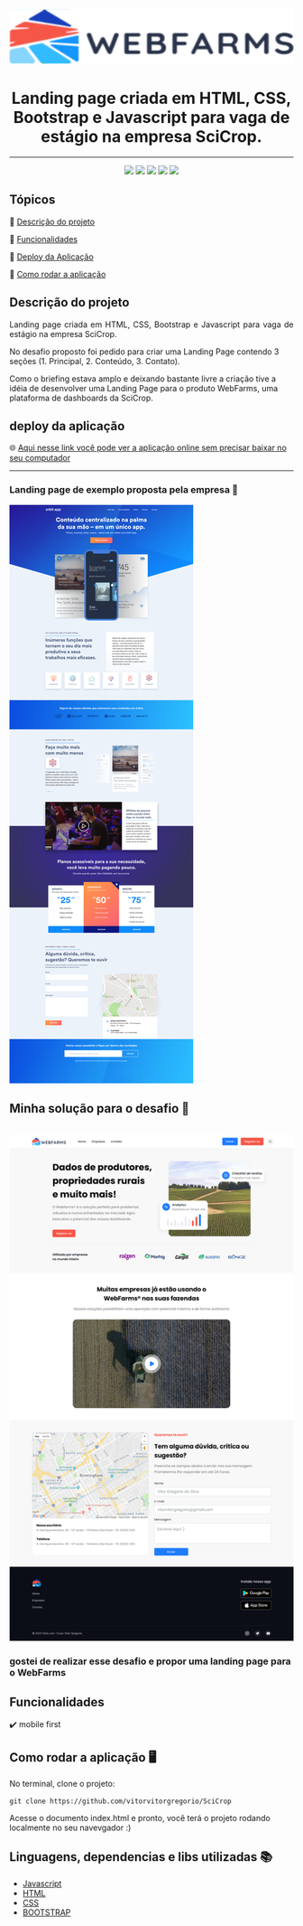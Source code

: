 
<img src="./img/logo.svg" width="100%" height="100px">
<h1 align="center"> Landing page criada em HTML, CSS, Bootstrap e Javascript para vaga de estágio na empresa SciCrop.</h1>
<hr>

<p align="center">
    <img src="https://img.shields.io/badge/JavaScript-323330?style=for-the-badge&logo=javascript&logoColor=F7DF1E"/>
    <img src="https://img.shields.io/badge/HTML5-E34F26?style=for-the-badge&logo=html5&logoColor=white"/>
    <img src="https://img.shields.io/badge/CSS3-1572B6?style=for-the-badge&logo=css3&logoColor=white"/>
    <img src="https://img.shields.io/badge/Bootstrap-563D7C?style=for-the-badge&logo=bootstrap&logoColor=white">
    <img src="http://img.shields.io/static/v1?label=STATUS&message=CONCLUIDO&color=GREEN&style=for-the-badge"/>
</p>

<h2>Tópicos </h2> 

:small_blue_diamond: [Descrição do projeto](#descrição-do-projeto)

:small_blue_diamond: [Funcionalidades](#funcionalidades)

:small_blue_diamond: [Deploy da Aplicação](#deploy-da-aplicação)


:small_blue_diamond: [Como rodar a aplicação](#como-rodar-a-aplicação-desktop_computer)

## Descrição do projeto 

<p align="justify">
  Landing page criada em HTML, CSS, Bootstrap e Javascript para vaga de estágio na empresa SciCrop.

No desafio proposto foi pedido para criar uma Landing Page contendo 3 seções (1. Principal, 2. Conteúdo, 3. Contato). 

Como o briefing estava amplo e deixando bastante livre a criação tive a idéia de desenvolver uma Landing Page para o produto WebFarms, uma plataforma de dashboards da SciCrop.
</p>

## deploy da aplicação

🌐 <a href="https://vitorvitorgregorio.github.io/SciCrop/" target="_blank"> Aqui nesse link você pode ver a aplicação online sem precisar baixar no seu computador </a> </br> <hr>
    <h3> Landing page de exemplo proposta pela empresa 🔽 </h3>
    <img src="img/exemplo.png" alt="">
    <h2> Minha solução para o desafio 🔽 </h2>
     </br>
    <img src="img/webfarms.png" alt="" margin-top="10px">
    <h3> gostei de realizar esse desafio e propor uma landing page para o WebFarms </h3>
  </div>

## Funcionalidades

:heavy_check_mark: mobile first

## Como rodar a aplicação :desktop_computer:

No terminal, clone o projeto: 

```
git clone https://github.com/vitorvitorgregorio/SciCrop
```
 
Acesse o documento index.html e pronto, você terá o projeto rodando localmente no seu navevgador :)

## Linguagens, dependencias e libs utilizadas :books:

- [Javascript](https://developer.mozilla.org/pt-BR/docs/Web/JavaScript)
- [HTML](https://developer.mozilla.org/pt-BR/docs/Web/HTML)
- [CSS](https://developer.mozilla.org/pt-BR/docs/Web/CSS)
- [BOOTSTRAP](https://getbootstrap.com)
